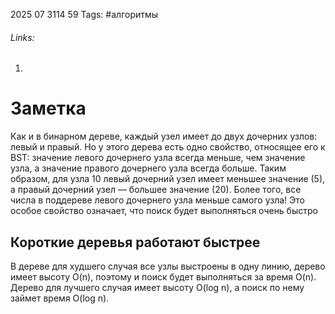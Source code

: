 2025 07 3114 59
Tags: #алгоритмы 
###### Links: 
1) 
# Заметка
Как и в бинарном дереве, каждый узел имеет до двух дочерних узлов: левый и правый. Но у этого дерева есть одно свойство, относящее его к BST: значение левого дочернего узла всегда меньше, чем значение узла, а значение правого дочернего узла всегда больше. Таким образом, для узла 10 левый дочерний узел имеет меньшее значение (5), а правый дочерний узел — большее значение (20). Более того, все числа в поддереве левого дочернего узла меньше самого узла! Это особое свойство означает, что поиск будет выполняться очень быстро
## Короткие деревья работают быстрее
В дереве для худшего случая все узлы выстроены в одну линию, дерево имеет высоту O(n),
поэтому и поиск будет выполняться за время O(n). Дерево для лучшего случая имеет высоту O(log n), а поиск по нему займет время O(log n).